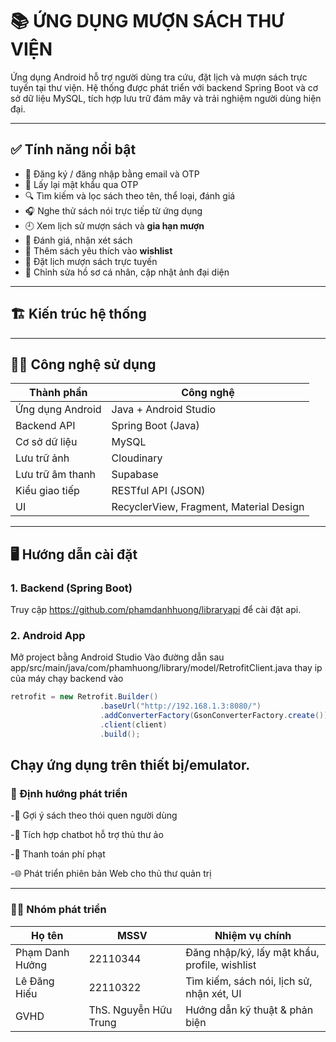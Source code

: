 # 📚 ỨNG DỤNG MƯỢN SÁCH THƯ VIỆN

Ứng dụng Android hỗ trợ người dùng tra cứu, đặt lịch và mượn sách trực tuyến tại thư viện. Hệ thống được phát triển với backend Spring Boot và cơ sở dữ liệu MySQL, tích hợp lưu trữ đám mây và trải nghiệm người dùng hiện đại.

---

## ✅ Tính năng nổi bật

- 🔐 Đăng ký / đăng nhập bằng email và OTP
- 🔁 Lấy lại mật khẩu qua OTP
- 🔍 Tìm kiếm và lọc sách theo tên, thể loại, đánh giá
- 🎧 Nghe thử sách nói trực tiếp từ ứng dụng
- 🕘 Xem lịch sử mượn sách và **gia hạn mượn**
- 📝 Đánh giá, nhận xét sách
- 💖 Thêm sách yêu thích vào **wishlist**
- 📅 Đặt lịch mượn sách trực tuyến
- 👤 Chỉnh sửa hồ sơ cá nhân, cập nhật ảnh đại diện

---

## 🏗️ Kiến trúc hệ thống


---

## 🧑‍💻 Công nghệ sử dụng

| Thành phần         | Công nghệ                       |
|--------------------|----------------------------------|
| Ứng dụng Android   | Java + Android Studio            |
| Backend API        | Spring Boot (Java)               |
| Cơ sở dữ liệu      | MySQL                            |
| Lưu trữ ảnh        | Cloudinary                       |
| Lưu trữ âm thanh   | Supabase                         |
| Kiểu giao tiếp     | RESTful API (JSON)               |
| UI                 | RecyclerView, Fragment, Material Design |

---

## 🖥️ Hướng dẫn cài đặt

### 1. Backend (Spring Boot)

Truy cập https://github.com/phamdanhhuong/libraryapi để cài đặt api.


### 2. Android App
Mở project bằng Android Studio
Vào đường dẫn sau app/src/main/java/com/phamhuong/library/model/RetrofitClient.java
thay ip của máy chạy backend vào
```java
retrofit = new Retrofit.Builder()
                    .baseUrl("http://192.168.1.3:8080/")
                    .addConverterFactory(GsonConverterFactory.create())
                    .client(client)
                    .build();
```
Chạy ứng dụng trên thiết bị/emulator.
---
### 📌 Định hướng phát triển

-📲 Gợi ý sách theo thói quen người dùng

-🤖 Tích hợp chatbot hỗ trợ thủ thư ảo

-🔗 Thanh toán phí phạt

-🌐 Phát triển phiên bản Web cho thủ thư quản trị

---
### 👨‍💻 Nhóm phát triển
| Họ tên          | MSSV                  | Nhiệm vụ chính                                |
| --------------- | --------------------- | --------------------------------------------- |
| Phạm Danh Hưởng | 22110344              | Đăng nhập/ký, lấy mật khẩu, profile, wishlist |
| Lê Đăng Hiếu    | 22110322              | Tìm kiếm, sách nói, lịch sử, nhận xét, UI     |
| GVHD            | ThS. Nguyễn Hữu Trung | Hướng dẫn kỹ thuật & phản biện                |
